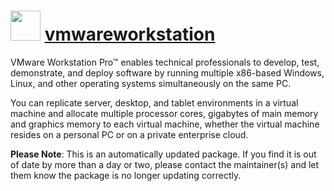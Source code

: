 ﻿# <img src="https://rawcdn.githack.com/virtualex-itv/chocolatey-packages/ad7782a412beed5cb5c54a716b206176c9e79a93/icons/vmwareworkstation.png" width="48" height="48"/> [vmwareworkstation](https://community.chocolatey.org/packages/vmwareworkstation)

VMware Workstation Pro™ enables technical professionals to develop, test, demonstrate, and deploy software by running multiple x86-based Windows, Linux, and other operating systems simultaneously on the same PC.

You can replicate server, desktop, and tablet environments in a virtual machine and allocate multiple processor cores, gigabytes of main memory and graphics memory to each virtual machine, whether the virtual machine resides on a personal PC or on a private enterprise cloud.

**Please Note**: This is an automatically updated package. If you find it is
out of date by more than a day or two, please contact the maintainer(s) and
let them know the package is no longer updating correctly.
